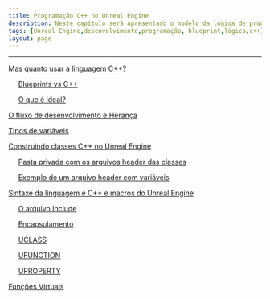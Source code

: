 ```yaml
---
title: Programação C++ no Unreal Engine
description: Neste capítulo será apresentado o modelo da lógica de programação utilizando **C++** com **Unreal Engine**.
tags: [Unreal Engine,desenvolvimento,programação, blueprint,lógica,c++]
layout: page
---
```


***

[Mas quanto usar a linguagem  C++?](programacao_c++_no_unreal_engine.html#mas-quanto-usar-a-linguagem--c---)

&nbsp;&nbsp;&nbsp;&nbsp;&nbsp;[Blueprints vs C++](programacao_c++_no_unreal_engine.html#blueprints-vs-c--)

&nbsp;&nbsp;&nbsp;&nbsp;&nbsp;[O que é ideal?](programacao_c++_no_unreal_engine.html#o-que---ideal-)

[O fluxo de desenvolvimento e Herança](programacao_c++_no_unreal_engine.html#o-fluxo-de-desenvolvimento-e-heran-a)

[Tipos de variáveis](programacao_c++_no_unreal_engine.html#tipos-de-vari-veis)

[Construindo classes C++ no Unreal Engine](programacao_c++_no_unreal_engine.html#construindo-classes-c---no-unreal-engine)

&nbsp;&nbsp;&nbsp;&nbsp;&nbsp;[Pasta privada com os arquivos header das classes](programacao_c++_no_unreal_engine.html#pasta-privada-com-os-arquivos-header-das-classes)

&nbsp;&nbsp;&nbsp;&nbsp;&nbsp;[Exemplo de um arquivo header com variáveis](programacao_c++_no_unreal_engine.html#exemplo-de-um-arquivo-header-com-variáveis)

[Sintaxe da linguagem e C++ e macros do Unreal Engine](programacao_c++_no_unreal_engine.html#sintaxe-da-linguagem-e-c---e-macros-do-unreal-engine)

&nbsp;&nbsp;&nbsp;&nbsp;&nbsp;[O arquivo Include](programacao_c++_no_unreal_engine.html#o-arquivo-include)

&nbsp;&nbsp;&nbsp;&nbsp;&nbsp;[Encapsulamento](programacao_c++_no_unreal_engine.html#encapsulamento)

&nbsp;&nbsp;&nbsp;&nbsp;&nbsp;[UCLASS](programacao_c++_no_unreal_engine.html#uclass)

&nbsp;&nbsp;&nbsp;&nbsp;&nbsp;[UFUNCTION](programacao_c++_no_unreal_engine.html#ufunction)

&nbsp;&nbsp;&nbsp;&nbsp;&nbsp;[UPROPERTY](programacao_c++_no_unreal_engine.html#uproperty)

[Funções Virtuais](programacao_c++_no_unreal_engine.html#fun--es-virtuais)



